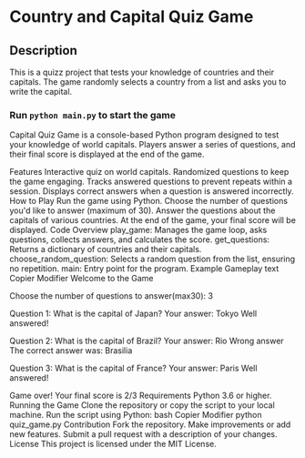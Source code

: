 # Country and Capital Quiz Game

## Description

This is a quizz project that tests your knowledge of countries and their capitals. The game randomly selects a country from a list and asks you to write the capital.

### Run `python main.py` to start the game

Capital Quiz Game is a console-based Python program designed to test your knowledge of world capitals. Players answer a series of questions, and their final score is displayed at the end of the game.

Features
Interactive quiz on world capitals.
Randomized questions to keep the game engaging.
Tracks answered questions to prevent repeats within a session.
Displays correct answers when a question is answered incorrectly.
How to Play
Run the game using Python.
Choose the number of questions you'd like to answer (maximum of 30).
Answer the questions about the capitals of various countries.
At the end of the game, your final score will be displayed.
Code Overview
play_game: Manages the game loop, asks questions, collects answers, and calculates the score.
get_questions: Returns a dictionary of countries and their capitals.
choose_random_question: Selects a random question from the list, ensuring no repetition.
main: Entry point for the program.
Example Gameplay
text
Copier
Modifier
Welcome to the Game

Choose the number of questions to answer(max30): 3

Question 1: What is the capital of Japan?
Your answer: Tokyo
Well answered!

Question 2: What is the capital of Brazil?
Your answer: Rio
Wrong answer
The correct answer was: Brasilia

Question 3: What is the capital of France?
Your answer: Paris
Well answered!

Game over! Your final score is 2/3
Requirements
Python 3.6 or higher.
Running the Game
Clone the repository or copy the script to your local machine.
Run the script using Python:
bash
Copier
Modifier
python quiz_game.py
Contribution
Fork the repository.
Make improvements or add new features.
Submit a pull request with a description of your changes.
License
This project is licensed under the MIT License.








